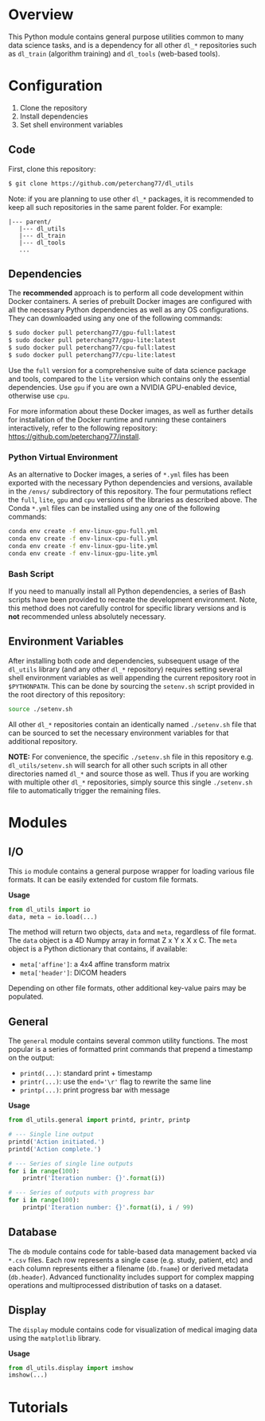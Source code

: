 # Overview

This Python module contains general purpose utilities common to many data science tasks, and is a dependency for all other `dl_*` repositories such as `dl_train` (algorithm training) and `dl_tools` (web-based tools). 

# Configuration

1. Clone the repository 
2. Install dependencies
3. Set shell environment variables 

## Code 

First, clone this repository:

```bash
$ git clone https://github.com/peterchang77/dl_utils
``` 

Note: if you are planning to use other `dl_*` packages, it is recommended to keep all such repositories in the same parent folder. For example:

```
|--- parent/
   |--- dl_utils
   |--- dl_train
   |--- dl_tools
   ...
```

## Dependencies

The **recommended** approach is to perform all code development within Docker containers. A series of prebuilt Docker images are configured with all the necessary Python dependencies as well as any OS configurations. They can downloaded using any one of the following commands:

```bash
$ sudo docker pull peterchang77/gpu-full:latest
$ sudo docker pull peterchang77/gpu-lite:latest
$ sudo docker pull peterchang77/cpu-full:latest
$ sudo docker pull peterchang77/cpu-lite:latest
```

Use the `full` version for a comprehensive suite of data science package and tools, compared to the `lite` version which contains only the essential dependencies. Use `gpu` if you are own a NVIDIA GPU-enabled device, otherwise use `cpu`. 

For more information about these Docker images, as well as further details for installation of the Docker runtime and running these containers interactively, refer to the following repository: https://github.com/peterchang77/install.

### Python Virtual Environment

As an alternative to Docker images, a series of `*.yml` files has been exported with the necessary Python dependencies and versions, available in the `/envs/` subdirectory of this repository. The four permutations reflect the `full`, `lite`, `gpu` and `cpu` versions of the libraries as described above. The Conda `*.yml` files can be installed using any one of the following commands:

```bash
conda env create -f env-linux-gpu-full.yml
conda env create -f env-linux-cpu-full.yml
conda env create -f env-linux-gpu-lite.yml
conda env create -f env-linux-gpu-lite.yml
```

### Bash Script

If you need to manually install all Python dependencies, a series of Bash scripts have been provided to recreate the development environment. Note, this method does not carefully control for specific library versions and is **not** recommended unless absolutely necessary.

## Environment Variables

After installing both code and dependencies, subsequent usage of the `dl_utils` library (and any other `dl_*` repository) requires setting several shell environment variables as well appending the current repository root in `$PYTHONPATH`. This can be done by sourcing the `setenv.sh` script provided in the root directory of this repository:

```bash
source ./setenv.sh
```

All other `dl_*` repositories contain an identically named `./setenv.sh` file that can be sourced to set the necessary environment variables for that additional repository. 

**NOTE:** For convenience, the specific `./setenv.sh` file in this repository e.g. `dl_utils/setenv.sh` will search for all other such scripts in all other directories named `dl_*` and source those as well. Thus if you are working with multiple other `dl_*` repositories, simply source this single `./setenv.sh` file to automatically trigger the remaining files. 

# Modules

## I/O

This `io` module contains a general purpose wrapper for loading various file formats. It can be easily extended for custom file formats. 

**Usage**

```python
from dl_utils import io
data, meta = io.load(...)
```

The method will return two objects, `data` and `meta`, regardless of file format. The `data` object is a 4D Numpy array in format Z x Y x X x C. The `meta` object is a Python dictionary that contains, if available:

* `meta['affine']`: a 4x4 affine transform matrix
* `meta['header']`: DICOM headers

Depending on other file formats, other additional key-value pairs may be populated.

## General

The `general` module contains several common utility functions. The most popular is a series of formatted print commands that prepend a timestamp on the output:

* `printd(...)`: standard print + timestamp
* `printr(...)`: use the `end='\r'` flag to rewrite the same line
* `printp(...)`: print progress bar with message

**Usage**
```python
from dl_utils.general import printd, printr, printp

# --- Single line output
printd('Action initiated.')
printd('Action complete.')

# --- Series of single line outputs
for i in range(100):
    printr('Iteration number: {}'.format(i))

# --- Series of outputs with progress bar
for i in range(100):
    printp('Iteration number: {}'.format(i), i / 99)
```

## Database

The `db` module contains code for table-based data management backed via `*.csv` files. Each row represents a single case (e.g. study, patient, etc) and each column represents either a filename (`db.fname`) or derived metadata (`db.header`). Advanced functionality includes support for complex mapping operations and multiprocessed distribution of tasks on a dataset.

## Display

The `display` module contains code for visualization of medical imaging data using the `matplotlib` library.

**Usage**

```python
from dl_utils.display import imshow
imshow(...)
```

# Tutorials
